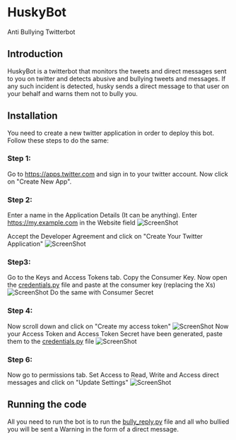 # HuskyBot
Anti Bullying Twitterbot

## Introduction
HuskyBot is a twitterbot that monitors the tweets and direct messages sent to you on twitter and detects abusive and bullying tweets and messages.
If any such incident is detected, husky sends a direct message to that user on your behalf and warns them not to bully you.

## Installation
You need to create a new twitter application in order to deploy this bot. Follow these steps to do the same:

### Step 1:
Go to https://apps.twitter.com and sign in to your twitter account. Now click on "Create New App".

### Step 2:
Enter a name in the Application Details (It can be anything). Enter https://my.example.com in the Website field
![ScreenShot](/Installation%20Screens/Step1.PNG?raw=true)

Accept the Developer Agreement and click on "Create Your Twitter Application"
![ScreenShot](/Installation%20Screens/Step2.PNG?raw=true)

### Step3:
Go to the Keys and Access Tokens tab. Copy the Consumer Key. Now open the [credentials.py](/credentials.py) file and paste at the consumer key (replacing the Xs)
![ScreenShot](/Installation%20Screens/Step3.PNG?raw=true)
Do the same with Consumer Secret

### Step 4:
Now scroll down and click on "Create my access token"
![ScreenShot](/Installation%20Screens/Step4.PNG?raw=true)
Now your Access Token and Access Token Secret have been generated, paste them to the [credentials.py](/credentials.py) file
![ScreenShot](/Installation%20Screens/Step5.PNG?raw=true)

### Step 6:
Now go to permissions tab. Set Access to Read, Write and Access direct messages and click on "Update Settings"
![ScreenShot](/Installation%20Screens/Step6.PNG?raw=true)

## Running the code
All you need to run the bot is to run the [bully_reply.py](/bully_reply.py) file and all who bullied you will be sent a Warning in the form of a direct message.
